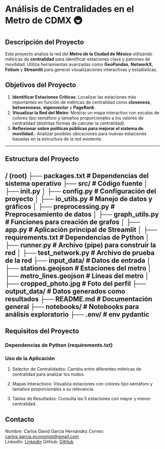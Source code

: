 # **Análisis de Centralidades en el Metro de CDMX** 🚇

## **Descripción del Proyecto**
Este proyecto analiza la red del **Metro de la Ciudad de México** utilizando métricas de **centralidad** para identificar estaciones clave y patrones de movilidad. Utiliza herramientas avanzadas como **GeoPandas**, **NetworkX**, **Folium** y **Streamlit** para generar visualizaciones interactivas y estadísticas.

## **Objetivos del Proyecto**
1. **Identificar Estaciones Críticas**: Localizar las estaciones más importantes en función de métricas de centralidad como **closeness**, **betweenness**, **eigenvector** y **PageRank**.
2. **Visualizar la Red del Metro**: Mostrar un mapa interactivo con escalas de colores tipo semáforo y tamaños proporcionales a los valores de centralidad (distintas formas de calcular la centralidad).
3. **Reflexionar sobre políticas públicas para mejorar el sistema de movilidad.**: Analizar posibles ubicaciones para nuevas estaciones basadas en la estructura de la red existente.

---

## **Estructura del Proyecto**
/ (root)
├── packages.txt                  # Dependencias del sistema operativo
├── src/                          # Código fuente
│   ├── init.py
│   ├── config.py                 # Configuración del proyecto
│   ├── io_utils.py               # Manejo de datos y gráficos
│   ├── preprocessing.py          # Preprocesamiento de datos
│   ├── graph_utils.py            # Funciones para creación de grafos
│   ├── app.py                    # Aplicación principal de Streamlit
│   ├── requirements.txt          # Dependencias de Python
│   ├── runner.py                 # Archivo (pipe) para construir la red
│   ├── test_network.py           # Archivo de prueba de la red
├── input_data/                   # Datos de entrada
│   ├── stations.geojson          # Estaciones del metro
│   ├── metro_lines.geojson       # Líneas del metro
│   ├── cropped_photo.jpg         # Foto del perfil
├── output_data/                  # Datos generados como resultados
├── README.md                     # Documentación general
├── notebooks/                    # Notebooks para análisis exploratorio
├── .env/                         # env pydantic
---

## **Requisitos del Proyecto**
### **Dependencias de Python (requirements.txt)**

### Uso de la Aplicación

1. Selector de Centralidades: Cambia entre diferentes métricas de centralidad para analizar los nodos.

2. Mapas Interactivos: Visualiza estaciones con colores tipo semáforo y tamaños proporcionales a su relevancia.

3. Tablas de Resultados: Consulta las 5 estaciones con mayor y menor centralidad.


## Contacto

Nombre: Carlos David García Hernández
Correo: [carlos.garcia.economist@gmail.com](mailto:carlos.garcia.economist@gmail.com)  
LinkedIn: [LinkedIn](https://www.linkedin.com/in/cgarcia8cg/)
GitHub: [GitHub](https://cgarcia8cg.github.io/)
